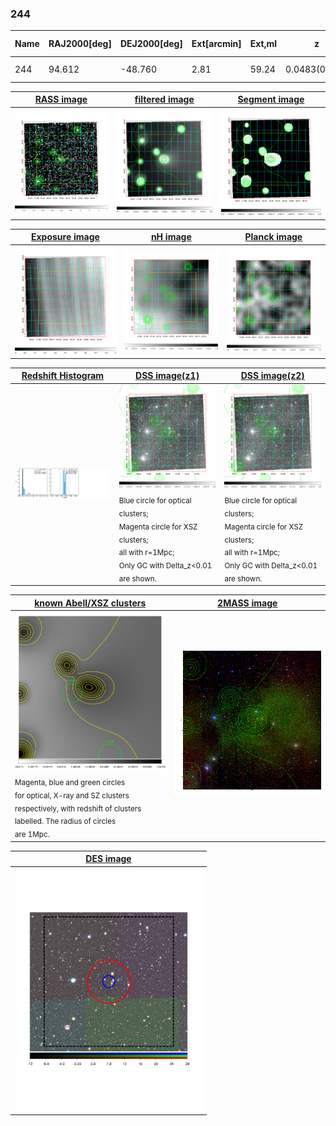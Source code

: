 <div STYLE="page-break-after: always;"></div>

### 244

|Name|RAJ2000[deg]|DEJ2000[deg] |Ext[arcmin]| Ext,ml | z | z_src| C|GC(XSZ,Delta_z<0.01)| GC(OPT,Delta_z<0.01)|GC| R_sig[arcmin] | R500[arcmin] | R500[Mpc]| CRsig[c/s] | CR500[c/s] |L500[1E44 erg/s]|F500[1E-12 erg/s/cm^2]| M500[1E14 Msun]|Tx[keV]|Cnt_sig|Beta|Rc[arcmin]|Comment|Alias|
|---|---|---|---|---|---|------|---|--------|---------|----------|---|---|---|---|---|---|---|---|---|---|---|---|---|---|
|244| 94.612| -48.760| 2.81| 59.24| 0.0483(0.005)| z1,| G| -| -| N, W| 16.306| 11.013| 0.625| 0.150(0.043)| 0.142(0.041)| 0.129(0.033)| 2.336(0.594)| 0.73(0.10)| 1.79(0.15)| 212.5| 0.538(-0.026+0.041)| 2.714(-0.453+0.635)| -| t121|

|[RASS image](../image/244/244_img.pdf)|[filtered image](../image/244/244_fil.pdf)|[Segment image](../image/244/244_seg.pdf)|
|-------------------|--------------------|-------------------|
| <img src="../image/244/244_img.png" width="300">  | <img src="../image/244/244_fil.png" width="300">   | <img src="../image/244/244_seg.png" width="300">  |

|[Exposure image](../image/244/244_mex.pdf)| [nH image](../image/244/244_nh.pdf)| [Planck image](../image/244/244_p.pdf)|
|-------------------|--------------------|-------------------|
|<img src="../image/244/244_mex.png" width="300">   | <img src="../image/244/244_nh.png" width="300">    | <img src="../image/244/244_p.png" width="300"> |

|[Redshift Histogram](../image/244/244_zg.pdf) | [DSS image(z1)](../image/244/244_dss_z1.pdf)      |  [DSS image(z2)](../image/244/244_dss_z2.pdf)    |
|-------------------|--------------------|-------------------|
|<img src="../image/244/244_zg.png" width="300"> |<img src="../image/244/244_dss_z1.png" width="300"> <sub><br>Blue circle for optical clusters; <br>Magenta circle for XSZ clusters; <br>all with r=1Mpc; <br>Only GC with Delta_z<0.01 are shown. </sub>| <img src="../image/244/244_dss_z2.png" width="300"><sub><br>Blue circle for optical clusters; <br>Magenta circle for XSZ clusters; <br>all with r=1Mpc; <br>Only GC with Delta_z<0.01 are shown. </sub> |

|[known Abell/XSZ clusters](../image/244/244_gc.pdf) | [2MASS image](../image/244/244_2mass.pdf)      |
|-------------------|-------------------|
|<img src=../image/244/244_gc.png width="300"> <br><sub>Magenta, blue and green circles <br>for optical, X-ray and SZ clusters <br>respectively, with redshift of clusters <br>labelled. The radius of circles <br>are 1Mpc.</sub>|<img src="../image/244/244_2mass.png" width="300">  |

|[DES image](../image/244/244_des.pdf)   |
|-------------------|
| <img src="../image/244/244_des.pdf" width="300">  |
